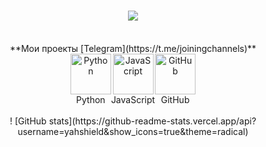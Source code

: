 <h1 align="center">
    <a href="https://git.io/typing-svg">
        <img src="https://readme-typing-svg.herokuapp.com?font=Josefin+Sans&pause=1200&color=F79A00&background=1A0CFF00&center=true&vCenter=true&repeat=false&random=true&width=441&height=59&lines=%D0%94%D0%BE%D0%B1%D1%80%D0%BE+%D0%BF%D0%BE%D0%B6%D0%B0%D0%BB%D0%BE%D0%B2%D0%B0%D1%82%D1%8C!;Welcome!" />
    </a>
</h1>

<br/>
<div align="center">
  **Мои проекты [Telegram](https://t.me/joiningchannels)**

<br/>

<div align="center" style="display: flex; justify-content: center;">
  <div align="center" width="110" height="90">
    <a href="#">
      <img src="https://techstack-generator.vercel.app/python-icon.svg" width="65" height="65" alt="Python" />
    </a>
    <br>Python
  </div>
  <div align="center" width="110" height="90">
    <a href="#">
      <img src="https://techstack-generator.vercel.app/js-icon.svg" width="65" height="65" alt="JavaScript" />
    </a>
    <br>JavaScript
  </div>
  <div align="center" width="110" height="90">
    <a href="#">
      <img src="https://techstack-generator.vercel.app/github-icon.svg" width="65" height="65" alt="GitHub" />
    </a>
    <br>GitHub
  </div>
</div>

<br/>

<div align="center">
  ! [GitHub stats](https://github-readme-stats.vercel.app/api?username=yahshield&show_icons=true&theme=radical)
</div>
